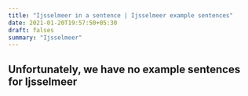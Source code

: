 ```yaml
---
title: "Ijsselmeer in a sentence | Ijsselmeer example sentences"
date: 2021-01-20T19:57:50+05:30
draft: falses
summary: "Ijsselmeer"
---
```

## Unfortunately, we have no example sentences for Ijsselmeer                 
